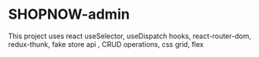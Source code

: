 # SHOPNOW-admin
This project uses  react useSelector, useDispatch hooks, react-router-dom, redux-thunk, fake store api , CRUD operations, css grid, flex 
